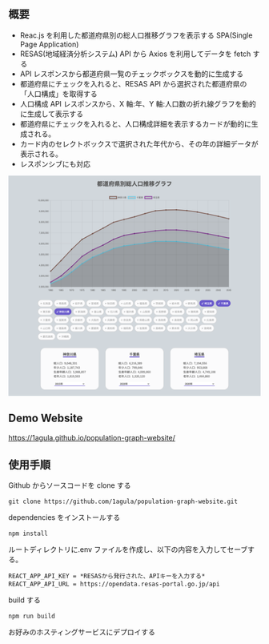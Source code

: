 ## 概要

- Reac.js を利用した都道府県別の総人口推移グラフを表示する SPA(Single Page Application)
- RESAS(地域経済分析システム) API から Axios を利用してデータを fetch する
- API レスポンスから都道府県一覧のチェックボックスを動的に生成する
- 都道府県にチェックを入れると、RESAS API から選択された都道府県の「人口構成」を取得する
- 人口構成 API レスポンスから、X 軸:年、Y 軸:人口数の折れ線グラフを動的に生成して表示する
- 都道府県にチェックを入れると、人口構成詳細を表示するカードが動的に生成される。
- カード内のセレクトボックスで選択された年代から、その年の詳細データが表示される。
- レスポンシブにも対応

![demo](./demo.png)

## Demo Website

https://1agula.github.io/population-graph-website/

## 使用手順

Github からソースコードを clone する

```shell
git clone https://github.com/1agula/population-graph-website.git
```

dependencies をインストールする

```shell
npm install
```

ルートディレクトリに.env ファイルを作成し、以下の内容を入力してセーブする。

```shell
REACT_APP_API_KEY = *RESASから発行された、APIキーを入力する*
REACT_APP_API_URL = https://opendata.resas-portal.go.jp/api 
```

build する

```shell
npm run build
```

お好みのホスティングサービスにデプロイする
